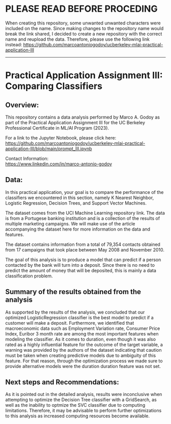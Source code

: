 # PLEASE READ BEFORE PROCEDING
When creating this repository, some unwanted unwanted characters were included on the name. Since making changes to the repository name would break the link shared, I decided to create a new repository with the correct name and reupload the data. Therefore, please use the following link instead:
https://github.com/marcoantoniogodoy/ucberkeley-mlai-practical-application-III

-------------------

# Practical Application Assignment III: Comparing Classifiers

## Overview: 
This repository contains a data analysis performed by Marco A. Godoy as part of the Practical Application Assignment III for the UC Berkeley Professional Certificate in ML/AI Program (2023).

For a link to the Jupyter Notebook, please click here:<br/>
https://github.com/marcoantoniogodoy/ucberkeley-mlai-practical-application-III/blob/main/prompt_III.ipynb

Contact Information:<br/>
https://www.linkedin.com/in/marco-antonio-godoy

## Data:
In this practical application, your goal is to compare the performance of the classifiers we encountered in this section, namely K Nearest Neighbor, Logistic Regression, Decision Trees, and Support Vector Machines. 

The dataset comes from the UCI Machine Learning repository link. The data is from a Portugese banking institution and is a collection of the results of multiple marketing campaigns. We will make use of the article accompanying the dataset here for more information on the data and features.

The dataset contains information from a total of 79,354 contacts obtained from 17 campaigns that took place between May 2008 and November 2010.

The goal of this analysis is to produce a model that can predict if a person contacted by the bank will turn into a deposit. Since there is no need to predict the amount of money that will be deposited, this is mainly a data classification problem.

## Summary of the results obtained from the analysis
As supported by the results of the analysis, we concluded that our optimized LogisticRegression classifier is the best model to predict if a customer will make a deposit. Furthermore, we identified that macroeconomic data such as Employment Variation rate, Consumer Price Index, Euribor 3 month rate are among the most important features when modeling the classifier. As it comes to duration, even though it was also rated as a highly influential feature for the outcome of the target variable, a warning was provided by the authors of the dataset indicating that caution must be taken when creating predictive models due to ambiguity of this feature. For that reason, through the optimization process we made sure to provide alternative models were the duration duration feature was not set.

## Next steps and Recommendations:
As it is pointed out in the detailed analysis, results were inconclusive when attempting to optimize the Decision Tree classifier with a GridSearch, as well as the inability to optmize the SVC classifier due to computing limitations. Therefore, it may be advisable to perform further optimizations to this analysis as increased computing resources become available.
